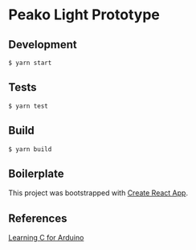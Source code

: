 # Peako Light Prototype

## Development

`$ yarn start`

## Tests

`$ yarn test`

## Build

`$ yarn build`

## Boilerplate

This project was bootstrapped with [Create React App](https://github.com/facebook/create-react-app).

## References

[Learning C for Arduino](https://mrwilde.com/wp-content/uploads/2018/03/Learning-C-for-Arduino.pdf)
